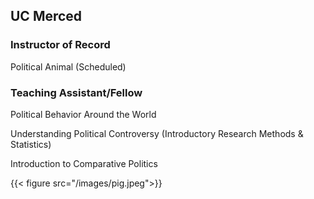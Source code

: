 
## UC Merced

### Instructor of Record
    
Political Animal (Scheduled)
    
### Teaching Assistant/Fellow
    
Political Behavior Around the World

Understanding Political Controversy (Introductory Research Methods & Statistics) 

Introduction to Comparative Politics  

  
  
{{< figure src="/images/pig.jpeg">}}
    
